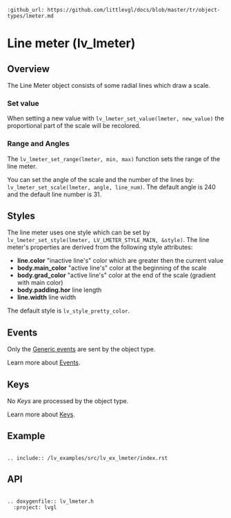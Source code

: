 ```eval_rst
:github_url: https://github.com/littlevgl/docs/blob/master/tr/object-types/lmeter.md
```
# Line meter (lv_lmeter)

## Overview

The Line Meter object consists of some radial lines which draw a scale. 

### Set value
When setting a new value with `lv_lmeter_set_value(lmeter, new_value)` the proportional part of the scale will be recolored. 

### Range and Angles
The `lv_lmeter_set_range(lmeter, min, max)` function sets the range of the line meter. 

You can set the angle of the scale and the number of the lines by: `lv_lmeter_set_scale(lmeter, angle, line_num)`. 
The default angle is 240 and the default line number is 31.

## Styles

The line meter uses one style which can be set by `lv_lmeter_set_style(lmeter, LV_LMETER_STYLE_MAIN, &style)`. The line meter's properties are derived from the following style attributes:

- **line.color** "inactive line's" color which are greater then the current value
- **body.main_color** "active line's" color at the beginning of the scale
- **body.grad_color** "active line's" color at the end of the scale (gradient with main color)
- **body.padding.hor** line length
- **line.width** line width

The default style is `lv_style_pretty_color`.

## Events
Only the [Generic events](/overview/event.html#generic-events) are sent by the object type.

Learn more about [Events](/overview/event).

## Keys
No *Keys* are processed by the object type.

Learn more about [Keys](/overview/indev).

## Example

```eval_rst

.. include:: /lv_examples/src/lv_ex_lmeter/index.rst

```

## API 

```eval_rst

.. doxygenfile:: lv_lmeter.h
  :project: lvgl
        
```

